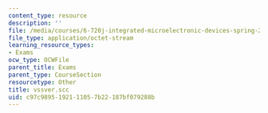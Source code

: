 ```yaml
---
content_type: resource
description: ''
file: /media/courses/6-720j-integrated-microelectronic-devices-spring-2007/c97c9895192111057b22187bf079288b_vssver.scc
file_type: application/octet-stream
learning_resource_types:
- Exams
ocw_type: OCWFile
parent_title: Exams
parent_type: CourseSection
resourcetype: Other
title: vssver.scc
uid: c97c9895-1921-1105-7b22-187bf079288b
---
```

